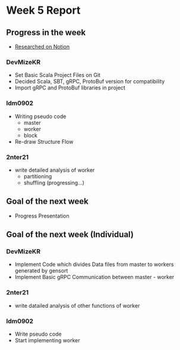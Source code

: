 # Week 5 Report

## Progress in the week
 * [Researched on Notion](https://www.notion.so/SD-Project-124f77d7c97e8011a6cbef480b7c2a03)
   
### DevMizeKR
 * Set Basic Scala Project Files on Git
 * Decided Scala, SBT, gRPC, ProtoBuf version for compatibility
 * Import gRPC and ProtoBuf libraries in project

### ldm0902
 * Writing pseudo code
   * master
   * worker
   * block
 * Re-draw Structure Flow

### 2nter21
 * write detailed analysis of worker
   * partitioning
   * shuffling (progressing...)

## Goal of the next week
 * Progress Presentation

## Goal of the next week (Individual)
### DevMizeKR
 * Implement Code which divides Data files from master to workers generated by gensort
 * Implement Basic gRPC Communication between master - worker

### 2nter21
 * write datailed analysis of other functions of worker

### ldm0902
 * Write pseudo code
 * Start implementing worker
